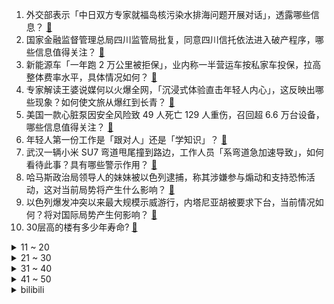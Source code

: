 1. 外交部表示「中日双方专家就福岛核污染水排海问题开展对话」，透露哪些信息？ [:link:](https://www.zhihu.com/question/651162675)
2. 国家金融监督管理总局四川监管局批复，同意四川信托依法进入破产程序，哪些信息值得关注？ [:link:](https://www.zhihu.com/question/651213005)
3. 新能源车「一年跑 2 万公里被拒保」，业内称一半营运车按私家车投保，拉高整体费率水平，具体情况如何？ [:link:](https://www.zhihu.com/question/651086836)
4. 专家解读王婆说媒何以火爆全网，「沉浸式体验直击年轻人内心」，这反映出哪些现象？如何使文旅从爆红到长青？ [:link:](https://www.zhihu.com/question/651166551)
5. 美国一款心脏泵因安全风险致 49 人死亡 129 人重伤，召回超 6.6 万台设备，哪些信息值得关注？ [:link:](https://www.zhihu.com/question/650978306)
6. 年轻人第一份工作是「跟对人」还是「学知识」？ [:link:](https://www.zhihu.com/question/650477714)
7. 武汉一辆小米 SU7 弯道甩尾撞到路边，工作人员「系弯道急加速导致」，如何看待此事？具有哪些警示作用？ [:link:](https://www.zhihu.com/question/651124666)
8. 哈马斯政治局领导人的妹妹被以色列逮捕，称其涉嫌参与煽动和支持恐怖活动，这对当前局势将产生什么影响？ [:link:](https://www.zhihu.com/question/651187979)
9. 以色列爆发冲突以来最大规模示威游行，内塔尼亚胡被要求下台，当前情况如何？将对国际局势产生何影响？ [:link:](https://www.zhihu.com/question/651157828)
10. 30层高的楼有多少年寿命? [:link:](https://www.zhihu.com/question/555372636)
<details>
<summary>11 ~ 20</summary>

11. 南昌凌晨突发强对流天气，一小区三人意外坠楼不幸身亡，警方正调查，目前具体情况如何？ [:link:](https://www.zhihu.com/question/651135281)
12. 如果《英雄联盟》死歌大招改成二十分钟一次，伤害是秒杀对方五人，他能上职业赛场吗? [:link:](https://www.zhihu.com/question/644630798)
13. 法院穷尽财产调查措施，认定郑爽无财产可供执行，如何从法律角度解读？ [:link:](https://www.zhihu.com/question/651167801)
14. 2024 LPL 春季赛WBG 3:2 iG，如何评价这场比赛？ [:link:](https://www.zhihu.com/question/651190121)
15. 4 月 2 日是世界孤独症日，无法面对「孩子是孤独症」这个现实，怎么办？ [:link:](https://www.zhihu.com/question/649195564)
16. 圈粉无数的「去客厅化」究竟去掉的是什么？它真的没有缺点吗？ [:link:](https://www.zhihu.com/question/646518690)
17. 有什么好用的图片编辑软件？ [:link:](https://www.zhihu.com/question/365987711)
18. 想在家里装一整面墙的书架，大概花费多少？真的值得做吗？ [:link:](https://www.zhihu.com/question/646518843)
19. 如何看待越来越多年轻人装修时，把次卧改成多功能室？ [:link:](https://www.zhihu.com/question/647382526)
20. 如果高层领导不允许中层领导安排底层员工加班，却必须完成任务，会怎样？ [:link:](https://www.zhihu.com/question/650995086)
</details>
<details>
<summary>21 ~ 30</summary>

21. 腾势 N7 的智能化体验究竟怎么样？ [:link:](https://www.zhihu.com/question/651201233)
22. 如何理解万兽山庄中，杨过的【徼天之幸】？ [:link:](https://www.zhihu.com/question/651116186)
23. 你看过的最震撼人心的一句话是什么？ [:link:](https://www.zhihu.com/question/651025144)
24. 连续抛了10000次硬币，每次正反概率1/2，问最多几连正的概率最大？ [:link:](https://www.zhihu.com/question/650059927)
25. 四月起我国正式进入汛期，总体形势旱涝并发、涝重于旱，如何做好防汛准备、汛期应对？哪些信息值得关注？ [:link:](https://www.zhihu.com/question/651129345)
26. 南方多地 3 月底暖到破纪录，合肥、南京超过 30℃，是什么原因造成的？会给人们生活带来哪些影响？ [:link:](https://www.zhihu.com/question/650874722)
27. 媒体报道部分人员主动交代或退赃后，还在足协工作，甚至在原岗位，哪些信息值得关注？ [:link:](https://www.zhihu.com/question/651137589)
28. 人大附中在 2024 年五大学科竞赛国家队选拔中实现「大满贯」创造历史，如何看待这一成绩？ [:link:](https://www.zhihu.com/question/650757305)
29. 梁靖崑夺得世乒联冠军赛韩国站男单冠军，如何评价他在比赛中的表现？ [:link:](https://www.zhihu.com/question/651044051)
30. 以色列空袭伊朗驻叙利亚使馆建筑，致 7 名伊朗军方人员死亡，伊大使称将果断回应，事件会带来哪些影响？ [:link:](https://www.zhihu.com/question/651272245)
</details>
<details>
<summary>31 ~ 40</summary>

31. 长期坚持运动健身的热情是什么？ [:link:](https://www.zhihu.com/question/650341889)
32. 为什么感觉米哈游间接把国内配音演员的热度给拉起来了？ [:link:](https://www.zhihu.com/question/646573365)
33. 薛姨妈说宝钗不爱花儿粉儿，真的是这样吗？ [:link:](https://www.zhihu.com/question/650560689)
34. 韩国总统尹锡悦就「医生罢诊」向国民道歉，如何看待此事？释放了什么信号？ [:link:](https://www.zhihu.com/question/651140054)
35. 你对工作的态度是更倾向于「用时间换钱」还是「用钱换时间」？ [:link:](https://www.zhihu.com/question/650272689)
36. 有人说跳绳是燃脂效果最高的运动，也有人说跳绳粗腿，跳绳减肥的效果到底如何呢？ [:link:](https://www.zhihu.com/question/650400721)
37. 博士毕业或正在读博的你，对博 0 有什么忠告吗？ [:link:](https://www.zhihu.com/question/650930601)
38. 23-24 赛季 NBA勇士 VS 马刺，如何评价这场比赛？ [:link:](https://www.zhihu.com/question/651113709)
39. 现实中真的有父母不爱自己的孩子吗？ [:link:](https://www.zhihu.com/question/315857666)
40. 有没有什么电影后劲很大？ [:link:](https://www.zhihu.com/question/640181483)
</details>
<details>
<summary>41 ~ 50</summary>

41. 如何从心理学角度，看待「孩子在青春期想要争夺家庭话语权」？作为家长，如何正确引导？ [:link:](https://www.zhihu.com/question/649386662)
42. 周末就应该与同事和工作彻底「断绝关系」吗？你怎么看？ [:link:](https://www.zhihu.com/question/650760463)
43. 有驾照4年，但之后一直没开车，现在想买车但不敢上路，有啥建议？ [:link:](https://www.zhihu.com/question/650022505)
44. 请问礼的内涵是什么？ [:link:](https://www.zhihu.com/question/650367437)
45. 爱情和事业孰轻孰重？ [:link:](https://www.zhihu.com/question/638144152)
46. 2024 LPL 春季赛OMG 1:3 WE，如何评价这场比赛？ [:link:](https://www.zhihu.com/question/651049424)
47. 《如懿传》中的经典梗“懿症”症状为何？ [:link:](https://www.zhihu.com/question/650631374)
48. 为什么自己过香港银行开户会被拒？ [:link:](https://www.zhihu.com/question/566054081)
49. 请问三千巅峰蒙古披甲弓骑兵能不能打得过两千战列步兵？ [:link:](https://www.zhihu.com/question/650763180)
50. 如何评价《崩坏 星穹铁道》新活动「星间旅行」吐槽兰哀之争？ [:link:](https://www.zhihu.com/question/651034392)
</details><details>
<summary>bilibili</summary>

</details>